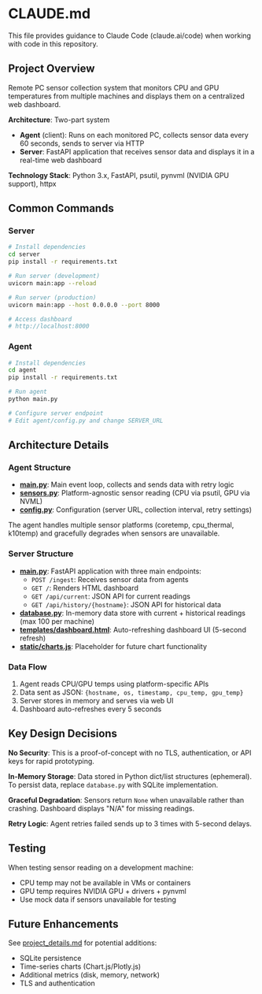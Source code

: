 # CLAUDE.md

This file provides guidance to Claude Code (claude.ai/code) when working with code in this repository.

## Project Overview

Remote PC sensor collection system that monitors CPU and GPU temperatures from multiple machines and displays them on a centralized web dashboard.

**Architecture**: Two-part system
- **Agent** (client): Runs on each monitored PC, collects sensor data every 60 seconds, sends to server via HTTP
- **Server**: FastAPI application that receives sensor data and displays it in a real-time web dashboard

**Technology Stack**: Python 3.x, FastAPI, psutil, pynvml (NVIDIA GPU support), httpx

## Common Commands

### Server
```bash
# Install dependencies
cd server
pip install -r requirements.txt

# Run server (development)
uvicorn main:app --reload

# Run server (production)
uvicorn main:app --host 0.0.0.0 --port 8000

# Access dashboard
# http://localhost:8000
```

### Agent
```bash
# Install dependencies
cd agent
pip install -r requirements.txt

# Run agent
python main.py

# Configure server endpoint
# Edit agent/config.py and change SERVER_URL
```

## Architecture Details

### Agent Structure
- **[main.py](agent/main.py)**: Main event loop, collects and sends data with retry logic
- **[sensors.py](agent/sensors.py)**: Platform-agnostic sensor reading (CPU via psutil, GPU via NVML)
- **[config.py](agent/config.py)**: Configuration (server URL, collection interval, retry settings)

The agent handles multiple sensor platforms (coretemp, cpu_thermal, k10temp) and gracefully degrades when sensors are unavailable.

### Server Structure
- **[main.py](server/main.py)**: FastAPI application with three main endpoints:
  - `POST /ingest`: Receives sensor data from agents
  - `GET /`: Renders HTML dashboard
  - `GET /api/current`: JSON API for current readings
  - `GET /api/history/{hostname}`: JSON API for historical data
- **[database.py](server/database.py)**: In-memory data store with current + historical readings (max 100 per machine)
- **[templates/dashboard.html](server/templates/dashboard.html)**: Auto-refreshing dashboard UI (5-second refresh)
- **[static/charts.js](server/static/charts.js)**: Placeholder for future chart functionality

### Data Flow
1. Agent reads CPU/GPU temps using platform-specific APIs
2. Data sent as JSON: `{hostname, os, timestamp, cpu_temp, gpu_temp}`
3. Server stores in memory and serves via web UI
4. Dashboard auto-refreshes every 5 seconds

## Key Design Decisions

**No Security**: This is a proof-of-concept with no TLS, authentication, or API keys for rapid prototyping.

**In-Memory Storage**: Data stored in Python dict/list structures (ephemeral). To persist data, replace `database.py` with SQLite implementation.

**Graceful Degradation**: Sensors return `None` when unavailable rather than crashing. Dashboard displays "N/A" for missing readings.

**Retry Logic**: Agent retries failed sends up to 3 times with 5-second delays.

## Testing

When testing sensor reading on a development machine:
- CPU temp may not be available in VMs or containers
- GPU temp requires NVIDIA GPU + drivers + pynvml
- Use mock data if sensors unavailable for testing

## Future Enhancements

See [project_details.md](project_details.md) for potential additions:
- SQLite persistence
- Time-series charts (Chart.js/Plotly.js)
- Additional metrics (disk, memory, network)
- TLS and authentication
